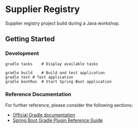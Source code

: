 # Supplier Registry

Supplier registry project build during a Java workshop.

## Getting Started

### Development
```shell
gradle tasks	# Display available tasks

gradle build	# Build and test application
gradle test	# Test application
gradle bootRun	# Start Spring Boot application
```

### Reference Documentation
For further reference, please consider the following sections:

* [Official Gradle documentation](https://docs.gradle.org)
* [Spring Boot Gradle Plugin Reference Guide](https://docs.spring.io/spring-boot/index.html)
